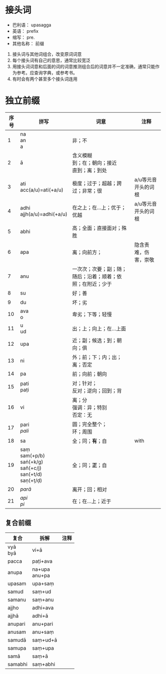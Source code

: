 # 接头词

* 巴利语： upasagga
* 英语： prefix
* 缩写： pre.
* 其他名称： 前缀


1. 接头词与其他词组合，改变原词词意
2. 每个接头词有自己的意思，通常比较宽泛
3. 用接头词词意和后面的词的词意推测组合后的词意并不一定准确，通常只能作为参考。应查询字典，或参考书。
4. 有时会有两个甚至多个接头词连用

# 独立前缀
|序号|拼写|词意|注释|
| -| -- | -- | -- |
|1|na<br>an<br>a|非；不||
|2|ā|含义模糊<br>到；在；朝向；接近<br>直到；离；到处||
|3|ati<br>acc(a/u)=ati(+a/u)|极度；过于；超越；跨过；非常；很|a/u等元音<br>开头的词根|
|4|adhi<br>ajjh(a/u)=adhi(+a/u)|在之上；在…上；优于；优越|a/u等元音<br>开头的词根|
|5|abhi|高；全面；直接面对；殊胜||
|6|apa|离；向前方；|隐含责难，伤害，崇敬|
|7|anu|一次次；次要；副；随；随后；沿着；顺着；依照；在附近；少于||
|8|su|好；善||
|9|du|坏；劣||
|10|ava<br>o|卑劣；下等；轻慢||
|11|u<br>ud|出；上；向上；在…上面||
|12|upa|近；副；候选；到；朝向；俱||
|13|ni|外；前；下；内；出；离；否定||
|14|pa|前；向前；朝向||
|15|pati<br>paṭi|对；针对；<br>反对；逆向；回到；背||
|16|vi|离；分<br>强调：异；特别<br>否定：无||
|17|pari<br>*pali*|圆；完全整个；<br>环；周围||
|18|sa|全；同；**有**；自|with|
|19|saṃ<br>sam(+p/b)<br>saṅ(+k/g)<br>sañ(+c/j)<br>san(+t/d)<br>saṇ(+ṭ/ḍ)|全；同；**正**；自||
|20|*parā*|离开；回；相对||
|21|*api*<br>*pi*|在；在…上；近于||

## 复合前缀
|复合|拆解|注释|
| -- | -- | -- |
|vyā<br>byā|vi+ā||
|pacca|paṭi+ava||
|anupa|na+upa<br>anu+pa||
|upasam|upa+saṃ||
|samud|saṃ+ud||
|samanu|saṃ+anu||
|ajjho|adhi+ava||
|ajjhā|adhi+ā||
|anupari|anu+pari||
|anusam|anu+saṃ||
|samudā|saṃ+ud+ā||
|samupa|saṃ+upa||
|samā|saṃ+ā||
|samabhi|saṃ+abhi||





